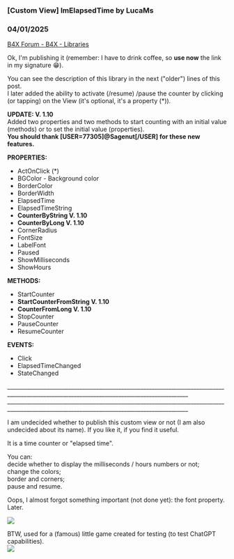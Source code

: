 ###  [Custom View] lmElapsedTime by LucaMs
### 04/01/2025
[B4X Forum - B4X - Libraries](https://www.b4x.com/android/forum/threads/166301/)

Ok, I'm publishing it (remember: I have to drink coffee, so **use now** the link in my signature 😁).  
  
You can see the description of this library in the next ("older") lines of this post.  
I later added the ability to activate (/resume) /pause the counter by clicking (or tapping) on the View (it's optional, it's a property (\*)).  
  
**UPDATE: V. 1.10**  
Added two properties and two methods to start counting with an initial value (methods) or to set the initial value (properties).  
**You should thank [USER=77305]@Sagenut[/USER] for these new features.**  
  
**PROPERTIES:**  

- ActOnClick (\*)
- BGColor - Background color
- BorderColor
- BorderWidth
- ElapsedTime
- ElapsedTimeString
- **CounterByString V. 1.10**
- **CounterByLong V. 1.10**
- CornerRadius
- FontSize
- LabelFont
- Paused
- ShowMilliseconds
- ShowHours

  
**METHODS:**  

- StartCounter
- **StartCounterFromString V. 1.10**
- **CounterFromLong V. 1.10**
- StopCounter
- PauseCounter
- ResumeCounter

  
**EVENTS:**  

- Click
- ElapsedTimeChanged
- StateChanged

  
\_\_\_\_\_\_\_\_\_\_\_\_\_\_\_\_\_\_\_\_\_\_\_\_\_\_\_\_\_\_\_\_\_\_\_\_\_\_\_\_\_\_\_\_\_\_\_\_\_\_\_\_\_\_\_\_\_\_\_\_\_\_\_\_\_\_\_\_\_\_\_\_\_\_\_\_\_\_\_\_\_\_\_\_\_\_\_\_\_\_\_\_\_\_\_\_\_\_\_\_\_\_\_\_\_\_\_\_\_\_\_\_\_\_\_\_\_\_\_\_\_\_\_\_\_\_\_\_\_\_\_\_\_\_\_\_\_\_\_\_\_\_\_  
\_\_\_\_\_\_\_\_\_\_\_\_\_\_\_\_\_\_\_\_\_\_\_\_\_\_\_\_\_\_\_\_\_\_\_\_\_\_\_\_\_\_\_\_\_\_\_\_\_\_\_\_\_\_\_\_\_\_\_\_\_\_\_\_\_\_\_\_\_\_\_\_\_\_\_\_\_\_\_\_\_\_\_\_\_\_\_\_\_\_\_\_\_\_\_\_\_\_\_\_\_\_\_\_\_\_\_\_\_\_\_\_\_\_\_\_\_\_\_\_\_\_\_\_\_\_\_\_\_\_\_\_\_\_\_\_\_\_\_\_\_\_\_  
  
I am undecided whether to publish this custom view or not (I am also undecided about its name). If you like it, if you find it useful.  
  
It is a time counter or "elapsed time".  
  
You can:  
decide whether to display the milliseconds / hours numbers or not;  
change the colors;  
border and corners;  
pause and resume.  
  
Oops, I almost forgot something important (not done yet): the font property. Later.  
  
![](https://www.b4x.com/android/forum/attachments/162909)  
  
  
BTW, used for a (famous) little game created for testing (to test ChatGPT capabilities).  
![](https://www.b4x.com/android/forum/attachments/162910)
